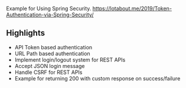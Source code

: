Example for Using Spring Security. https://lotabout.me/2019/Token-Authentication-via-Spring-Security/

## Highlights

- API Token based authentication
- URL Path based authentication
- Implement login/logout system for REST APIs
- Accept JSON login message
- Handle CSRF for REST APIs
- Example for returning 200 with custom response on success/failure
